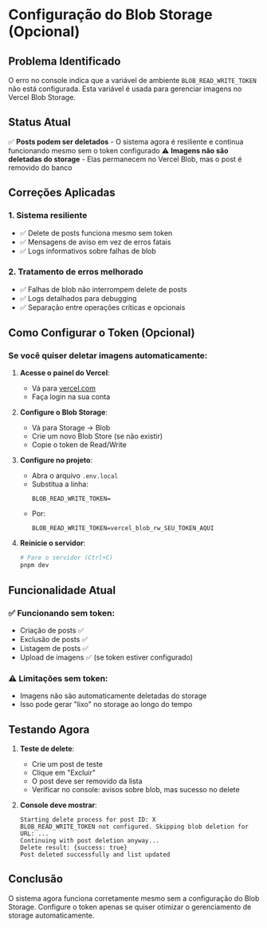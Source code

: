 # Configuração do Blob Storage (Opcional)

## Problema Identificado

O erro no console indica que a variável de ambiente `BLOB_READ_WRITE_TOKEN` não está configurada. Esta variável é usada para gerenciar imagens no Vercel Blob Storage.

## Status Atual

✅ **Posts podem ser deletados** - O sistema agora é resiliente e continua funcionando mesmo sem o token configurado
⚠️ **Imagens não são deletadas do storage** - Elas permanecem no Vercel Blob, mas o post é removido do banco

## Correções Aplicadas

### 1. **Sistema resiliente**

- ✅ Delete de posts funciona mesmo sem token
- ✅ Mensagens de aviso em vez de erros fatais
- ✅ Logs informativos sobre falhas de blob

### 2. **Tratamento de erros melhorado**

- ✅ Falhas de blob não interrompem delete de posts
- ✅ Logs detalhados para debugging
- ✅ Separação entre operações críticas e opcionais

## Como Configurar o Token (Opcional)

### Se você quiser deletar imagens automaticamente:

1. **Acesse o painel do Vercel**:

   - Vá para [vercel.com](https://vercel.com)
   - Faça login na sua conta

2. **Configure o Blob Storage**:

   - Vá para Storage → Blob
   - Crie um novo Blob Store (se não existir)
   - Copie o token de Read/Write

3. **Configure no projeto**:

   - Abra o arquivo `.env.local`
   - Substitua a linha:
     ```
     BLOB_READ_WRITE_TOKEN=
     ```
   - Por:
     ```
     BLOB_READ_WRITE_TOKEN=vercel_blob_rw_SEU_TOKEN_AQUI
     ```

4. **Reinicie o servidor**:
   ```bash
   # Pare o servidor (Ctrl+C)
   pnpm dev
   ```

## Funcionalidade Atual

### ✅ **Funcionando sem token**:

- Criação de posts ✅
- Exclusão de posts ✅
- Listagem de posts ✅
- Upload de imagens ✅ (se token estiver configurado)

### ⚠️ **Limitações sem token**:

- Imagens não são automaticamente deletadas do storage
- Isso pode gerar "lixo" no storage ao longo do tempo

## Testando Agora

1. **Teste de delete**:

   - Crie um post de teste
   - Clique em "Excluir"
   - O post deve ser removido da lista
   - Verificar no console: avisos sobre blob, mas sucesso no delete

2. **Console deve mostrar**:
   ```
   Starting delete process for post ID: X
   BLOB_READ_WRITE_TOKEN not configured. Skipping blob deletion for URL: ...
   Continuing with post deletion anyway...
   Delete result: {success: true}
   Post deleted successfully and list updated
   ```

## Conclusão

O sistema agora funciona corretamente mesmo sem a configuração do Blob Storage. Configure o token apenas se quiser otimizar o gerenciamento de storage automaticamente.
